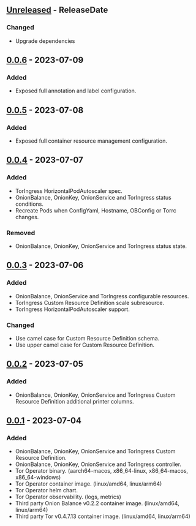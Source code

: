 <!-- next-header -->

## [Unreleased] - ReleaseDate

### Changed

- Upgrade dependencies

## [0.0.6] - 2023-07-09

### Added

- Exposed full annotation and label configuration.

## [0.0.5] - 2023-07-08

### Added

- Exposed full container resource management configuration.

## [0.0.4] - 2023-07-07

### Added

- TorIngress HorizontalPodAutoscaler spec.
- OnionBalance, OnionKey, OnionService and TorIngress status conditions.
- Recreate Pods when ConfigYaml, Hostname, OBConfig or Torrc changes.

### Removed

- OnionBalance, OnionKey, OnionService and TorIngress status state.

## [0.0.3] - 2023-07-06

### Added

- OnionBalance, OnionService and TorIngress configurable resources.
- TorIngress Custom Resource Definition scale subresource.
- TorIngress HorizontalPodAutoscaler support.

### Changed

- Use camel case for Custom Resource Definition schema.
- Use upper camel case for Custom Resource Definition.

## [0.0.2] - 2023-07-05

### Added

- OnionBalance, OnionKey, OnionService and TorIngress Custom Resource Definition additional printer columns.

## [0.0.1] - 2023-07-04

### Added

- OnionBalance, OnionKey, OnionService and TorIngress Custom Resource Definition.
- OnionBalance, OnionKey, OnionService and TorIngress controller.
- Tor Operator binary. (aarch64-macos, x86_64-linux, x86_64-macos, x86_64-windows)
- Tor Operator container image. (linux/amd64, linux/arm64)
- Tor Operator helm chart.
- Tor Operator observability. (logs, metrics)
- Third party Onion Balance v0.2.2 container image. (linux/amd64, linux/arm64)
- Third party Tor v0.4.7.13 container image. (linux/amd64, linux/arm64)

<!-- next-url -->

[Unreleased]: https://github.com/agabani/tor-operator/compare/v0.0.6...HEAD
[0.0.6]: https://github.com/agabani/tor-operator/compare/v0.0.5...v0.0.6
[0.0.5]: https://github.com/agabani/tor-operator/compare/v0.0.4...v0.0.5
[0.0.4]: https://github.com/agabani/tor-operator/compare/v0.0.3...v0.0.4
[0.0.3]: https://github.com/agabani/tor-operator/compare/v0.0.2...v0.0.3
[0.0.2]: https://github.com/agabani/tor-operator/compare/v0.0.1...v0.0.2
[0.0.1]: https://github.com/agabani/tor-operator/compare/e5f4f5d8a63d3ef610629b7575a188aca79d58cd...v0.0.1
